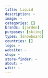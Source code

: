 ```yaml
---
title: Liquid
description: ~
image: ~
categories: []
brands: [jarden]
purposes: [skiing]
types: [snowboard]
countries: []
logo: ~
website: ~
shop: ~
store-finder: ~
about: ~
wiki: ~
---
```

